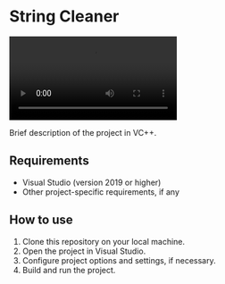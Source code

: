 # String Cleaner

![Project Demo](https://cdn.discordapp.com/attachments/1104551977557426207/1112474383055855676/2023-05-28_16-48-55.mp4)

Brief description of the project in VC++.

## Requirements

- Visual Studio (version 2019 or higher)
- Other project-specific requirements, if any

## How to use

1. Clone this repository on your local machine.
2. Open the project in Visual Studio.
3. Configure project options and settings, if necessary.
4. Build and run the project.